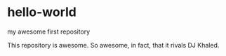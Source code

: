 # hello-world
my awesome first repository

This repository is awesome. So awesome, in fact, that it rivals DJ Khaled.
